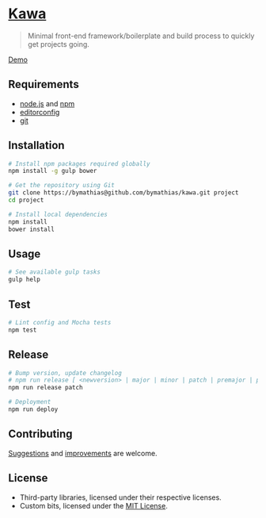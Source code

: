 # [Kawa](repo-url)

> Minimal front-end framework/boilerplate and build process to quickly get projects going.

[Demo][home-url]

## Requirements

- [node.js][nodejs-url] and [npm][npm-url]
- [editorconfig][editorconfig-url]
- [git][git-url]

## Installation

```sh
# Install npm packages required globally
npm install -g gulp bower

# Get the repository using Git
git clone https://bymathias@github.com/bymathias/kawa.git project
cd project

# Install local dependencies
npm install
bower install
```

## Usage

```sh
# See available gulp tasks
gulp help
```

## Test

```sh
# Lint config and Mocha tests
npm test
```

## Release

```sh
# Bump version, update changelog
# npm run release [ <newversion> | major | minor | patch | premajor | preminor | prepatch | prerelease ]
npm run release patch

# Deployment
npm run deploy
```

## Contributing

[Suggestions][gh-issue-url] and [improvements][gh-pull-url] are welcome.

## License

- Third-party libraries, licensed under their respective licenses.
- Custom bits, licensed under the [MIT License][license-url].


<!-- Link labels -->

[home-url]:    https://bymathias.github.io/kawa
[repo-url]:    https://github.com/bymathias/kawa
[license-url]: https://raw.githubusercontent.com/bymathias/kawa/master/LICENSE

[gh-issue-url]: https://github.com/bymathias/kawa/issues
[gh-pull-url]:  https://github.com/bymathias/kawa/pulls

[nodejs-url]:       https://nodejs.org
[npm-url]:          https://www.npmjs.com
[editorconfig-url]: http://editorconfig.org "Help make the world a better place"
[git-url]:          https://git-scm.com
